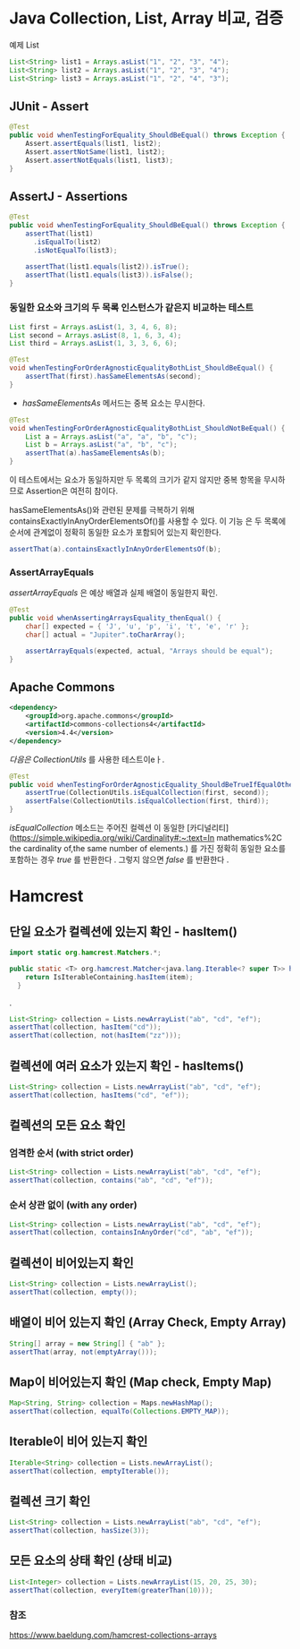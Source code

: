 # Java Collection, List, Array 비교, 검증



예제 List

```java
List<String> list1 = Arrays.asList("1", "2", "3", "4");
List<String> list2 = Arrays.asList("1", "2", "3", "4");
List<String> list3 = Arrays.asList("1", "2", "4", "3");
```



## JUnit - Assert

```java
@Test
public void whenTestingForEquality_ShouldBeEqual() throws Exception {
    Assert.assertEquals(list1, list2);
    Assert.assertNotSame(list1, list2);
    Assert.assertNotEquals(list1, list3);
}
```

## AssertJ - Assertions 

```java
@Test
public void whenTestingForEquality_ShouldBeEqual() throws Exception {
    assertThat(list1)
      .isEqualTo(list2)
      .isNotEqualTo(list3);

    assertThat(list1.equals(list2)).isTrue();
    assertThat(list1.equals(list3)).isFalse();
}
```

### 동일한 요소와 크기의 두 목록 인스턴스가 같은지 비교하는 테스트

```java
List first = Arrays.asList(1, 3, 4, 6, 8);
List second = Arrays.asList(8, 1, 6, 3, 4);
List third = Arrays.asList(1, 3, 3, 6, 6);
```



```java
@Test
void whenTestingForOrderAgnosticEqualityBothList_ShouldBeEqual() {
    assertThat(first).hasSameElementsAs(second);
}
```

* *hasSameElementsAs* 메서드는 중복 요소는 무시한다.

```java
@Test
void whenTestingForOrderAgnosticEqualityBothList_ShouldNotBeEqual() {
    List a = Arrays.asList("a", "a", "b", "c");
    List b = Arrays.asList("a", "b", "c");
    assertThat(a).hasSameElementsAs(b);
}
```

이 테스트에서는 요소가 동일하지만 두 목록의 크기가 같지 않지만 중복 항목을 무시하므로 Assertion은 여전히 참이다.

hasSameElementsAs()와 관련된 문제를 극복하기 위해 containsExactlyInAnyOrderElementsOf()를 사용할 수 있다. 
이 기능 은 두 목록에 순서에 관계없이 정확히 동일한 요소가 포함되어 있는지 확인한다.

```java
assertThat(a).containsExactlyInAnyOrderElementsOf(b);
```

### AssertArrayEquals

*assertArrayEquals* 은 예상 배열과 실제 배열이 동일한지 확인.

```java
@Test
public void whenAssertingArraysEquality_thenEqual() {
    char[] expected = { 'J', 'u', 'p', 'i', 't', 'e', 'r' };
    char[] actual = "Jupiter".toCharArray();

    assertArrayEquals(expected, actual, "Arrays should be equal");
}
```

## Apache Commons

```xml
<dependency>
    <groupId>org.apache.commons</groupId>
    <artifactId>commons-collections4</artifactId>
    <version>4.4</version>
</dependency>
```

*다음은 CollectionUtils* 를 사용한 테스트이eㅏ.

```java
@Test
public void whenTestingForOrderAgnosticEquality_ShouldBeTrueIfEqualOtherwiseFalse() {
    assertTrue(CollectionUtils.isEqualCollection(first, second));
    assertFalse(CollectionUtils.isEqualCollection(first, third));
}
```

*isEqualCollection* 메소드는 주어진 컬렉션 이 동일한 [카디널리티](https://simple.wikipedia.org/wiki/Cardinality#:~:text=In mathematics%2C the cardinality of,the same number of elements.) 를 가진 정확히 동일한 요소를 포함하는 경우 *true* 를 반환한다 .
그렇지 않으면 *false* 를 반환한다 .

# Hamcrest

## 단일 요소가 컬렉션에 있는지 확인 - hasItem()

```java
import static org.hamcrest.Matchers.*;

public static <T> org.hamcrest.Matcher<java.lang.Iterable<? super T>> hasItem(T item) {
    return IsIterableContaining.hasItem(item);
  }
```

.

```java
List<String> collection = Lists.newArrayList("ab", "cd", "ef");
assertThat(collection, hasItem("cd"));
assertThat(collection, not(hasItem("zz")));
```

## 컬렉션에 여러 요소가 있는지 확인 - hasItems()

```java
List<String> collection = Lists.newArrayList("ab", "cd", "ef");
assertThat(collection, hasItems("cd", "ef"));
```



## 컬렉션의 모든 요소 확인

### 엄격한 순서 (with strict order)

```java
List<String> collection = Lists.newArrayList("ab", "cd", "ef");
assertThat(collection, contains("ab", "cd", "ef"));
```

### 순서 상관 없이  (with any order)

```java
List<String> collection = Lists.newArrayList("ab", "cd", "ef");
assertThat(collection, containsInAnyOrder("cd", "ab", "ef"));
```

## 컬렉션이 비어있는지 확인

```java
List<String> collection = Lists.newArrayList();
assertThat(collection, empty());
```

## 배열이 비어 있는지 확인 (Array Check, Empty Array)

```java
String[] array = new String[] { "ab" };
assertThat(array, not(emptyArray()));
```

## Map이 비어있는지 확인 (Map check, Empty Map)

```java
Map<String, String> collection = Maps.newHashMap();
assertThat(collection, equalTo(Collections.EMPTY_MAP));
```

## Iterable이 비어 있는지 확인

```java
Iterable<String> collection = Lists.newArrayList();
assertThat(collection, emptyIterable());
```

## 컬렉션 크기 확인

```java
List<String> collection = Lists.newArrayList("ab", "cd", "ef");
assertThat(collection, hasSize(3));
```

## 모든 요소의 상태 확인 (상태 비교)

```java
List<Integer> collection = Lists.newArrayList(15, 20, 25, 30);
assertThat(collection, everyItem(greaterThan(10)));
```





### 참조

https://www.baeldung.com/hamcrest-collections-arrays
